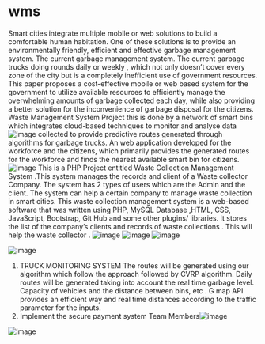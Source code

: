 # wms

Smart cities integrate multiple mobile or web solutions to build a comfortable human habitation. One of these solutions is to provide an environmentally friendly, efficient and effective garbage management system. The current garbage management system. The current garbage trucks doing rounds daily or weekly , which not only doesn’t  cover every zone of the city but is a completely inefficient use of government resources. This paper proposes a cost-effective mobile or web based system for the government to utilize available resources to efficiently manage the overwhelming amounts of garbage collected each day, while also providing a better solution for the inconvenience of garbage  disposal for the citizens. Waste Management System Project this is done by a network of smart bins which integrates cloud-based techniques to monitor and analyse data
![image](https://user-images.githubusercontent.com/105452265/206533940-72005906-591b-4b60-b2ca-a3c03fad1436.png)
collected to provide predictive routes generated through algorithms for garbage trucks. An  web application developed for the workforce and the citizens, which primarily provides the generated routes for the workforce and finds the nearest available smart bin for citizens.
![image](https://user-images.githubusercontent.com/105452265/206534065-4ff16f1a-e312-468b-81c9-cf6cbd3099d8.png)
This is a PHP Project entitled Waste Collection Management System .This system manages the records and client of a Waste collector Company. The system has 2 types of users which are the Admin and the client. The system can help a certain company to manage waste collection in smart cities.  This waste collection management system is a web-based       software that was written using PHP, MySQL Database ,HTML, CSS, JavaScript, Bootstrap, Git Hub and some other plugins/ libraries. It stores the list of the company’s clients and records of   waste collections . This will help the waste collector .
![image](https://user-images.githubusercontent.com/105452265/206534176-f4f0b850-e9fb-413d-baac-d0a79855e834.png)
![image](https://user-images.githubusercontent.com/105452265/206534217-742f4b60-929a-43c9-bb32-f6103871fcf0.png)
![image](https://user-images.githubusercontent.com/105452265/206534315-6380ca5c-7cb7-4987-9374-644276d7787c.png)

![image](https://user-images.githubusercontent.com/105452265/206534373-b6fa4a6e-4cf6-4a8c-99a6-505ed7cafc43.png)
1.  TRUCK MONITORING SYSTEM
The routes will be generated using our algorithm which follow the approach followed by CVRP algorithm.  Daily routes will be generated taking into account the real time garbage level. Capacity of vehicles and the distance between bins, etc . G map API provides an efficient way and real time  distances according to the traffic parameter for the inputs.
2. Implement the secure payment system
Team Members![image](https://user-images.githubusercontent.com/105452265/206535540-d2a8fb38-6189-4035-80e8-981b4eca5550.png)
                                       
![image](https://user-images.githubusercontent.com/105452265/206535604-cf422bc7-17a6-4aae-a3b4-839675754b29.png)

